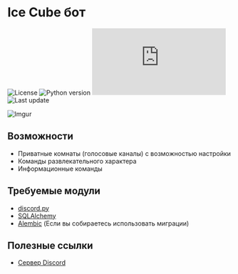 # Ice Cube бот

![License](https://img.shields.io/github/license/volkovik/ice_cube)
![Python version](https://img.shields.io/badge/Python-v3.7-yellow)
![Discord.py version](https://img.shields.io/pypi/v/discord.py?label=discord.py)
![Last update](https://img.shields.io/github/last-commit/volkovik/ice_cube/master?label=Last%20update)

![Imgur](https://i.imgur.com/eDolWQD.jpg)

## Возможности
- Приватные комнаты (голосовые каналы) с возможностью настройки
- Команды развлекательного характера
- Информационные команды

## Требуемые модули
- [discord.py](https://github.com/Rapptz/discord.py)
- [SQLAlchemy](https://www.sqlalchemy.org/)
- [Alembic](https://alembic.sqlalchemy.org/) (Если вы собираетесь использовать миграции)

## Полезные ссылки
- [Сервер Discord](https://discord.gg/atxwBRB)
